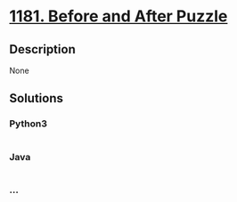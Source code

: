# [1181. Before and After Puzzle](https://leetcode.com/problems/before-and-after-puzzle)

## Description
None


## Solutions


### Python3

```python

```

### Java

```java

```

### ...
```

```
